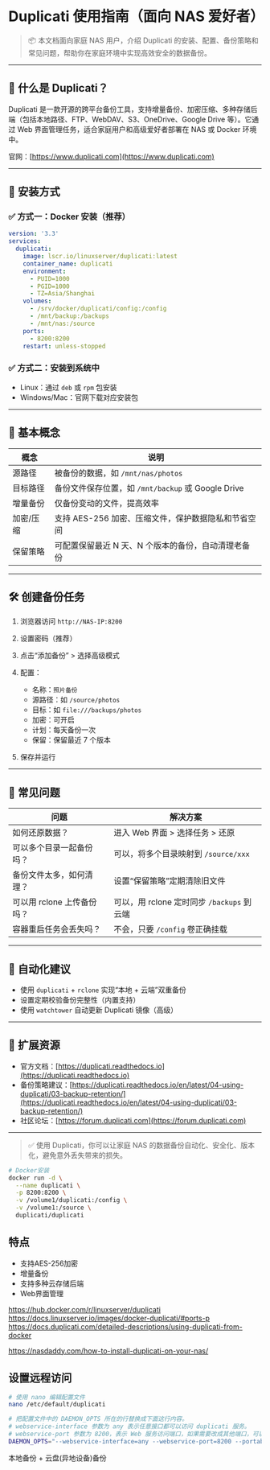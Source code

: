 # Duplicati 使用指南（面向 NAS 爱好者）

> 📦 本文档面向家庭 NAS 用户，介绍 Duplicati 的安装、配置、备份策略和常见问题，帮助你在家庭环境中实现高效安全的数据备份。

---

## 📌 什么是 Duplicati？

Duplicati 是一款开源的跨平台备份工具，支持增量备份、加密压缩、多种存储后端（包括本地路径、FTP、WebDAV、S3、OneDrive、Google Drive 等）。它通过 Web 界面管理任务，适合家庭用户和高级爱好者部署在 NAS 或 Docker 环境中。

官网：[https://www.duplicati.com](https://www.duplicati.com)

---

## 🚀 安装方式

### ✅ 方式一：Docker 安装（推荐）

```yaml
version: '3.3'
services:
  duplicati:
    image: lscr.io/linuxserver/duplicati:latest
    container_name: duplicati
    environment:
      - PUID=1000
      - PGID=1000
      - TZ=Asia/Shanghai
    volumes:
      - /srv/docker/duplicati/config:/config
      - /mnt/backup:/backups
      - /mnt/nas:/source
    ports:
      - 8200:8200
    restart: unless-stopped
```

### ✅ 方式二：安装到系统中

* Linux：通过 `deb` 或 `rpm` 包安装
* Windows/Mac：官网下载对应安装包

---

## 🧠 基本概念

| 概念    | 说明                                      |
| ----- | --------------------------------------- |
| 源路径   | 被备份的数据，如 `/mnt/nas/photos`              |
| 目标路径  | 备份文件保存位置，如 `/mnt/backup` 或 Google Drive |
| 增量备份  | 仅备份变动的文件，提高效率                           |
| 加密/压缩 | 支持 AES-256 加密、压缩文件，保护数据隐私和节省空间          |
| 保留策略  | 可配置保留最近 N 天、N 个版本的备份，自动清理老备份            |

---

## 🛠 创建备份任务

1. 浏览器访问 `http://NAS-IP:8200`
2. 设置密码（推荐）
3. 点击“添加备份” > 选择高级模式
4. 配置：

   * 名称：`照片备份`
   * 源路径：如 `/source/photos`
   * 目标：如 `file:///backups/photos`
   * 加密：可开启
   * 计划：每天备份一次
   * 保留：保留最近 7 个版本
5. 保存并运行

---

## 💬 常见问题

| 问题                | 解决方案                            |
| ----------------- | ------------------------------- |
| 如何还原数据？           | 进入 Web 界面 > 选择任务 > 还原           |
| 可以多个目录一起备份吗？      | 可以，将多个目录映射到 `/source/xxx`       |
| 备份文件太多，如何清理？      | 设置“保留策略”定期清除旧文件                 |
| 可以用 rclone 上传备份吗？ | 可以，用 rclone 定时同步 `/backups` 到云端 |
| 容器重启任务会丢失吗？       | 不会，只要 `/config` 卷正确挂载           |

---

## 🔁 自动化建议

* 使用 `duplicati` + `rclone` 实现“本地 + 云端”双重备份
* 设置定期校验备份完整性（内置支持）
* 使用 `watchtower` 自动更新 Duplicati 镜像（高级）

---

## 🔗 扩展资源

* 官方文档：[https://duplicati.readthedocs.io](https://duplicati.readthedocs.io)
* 备份策略建议：[https://duplicati.readthedocs.io/en/latest/04-using-duplicati/03-backup-retention/](https://duplicati.readthedocs.io/en/latest/04-using-duplicati/03-backup-retention/)
* 社区论坛：[https://forum.duplicati.com](https://forum.duplicati.com)

---

> ✅ 使用 Duplicati，你可以让家庭 NAS 的数据备份自动化、安全化、版本化，避免意外丢失带来的损失。




```bash
# Docker安装
docker run -d \
  --name duplicati \
  -p 8200:8200 \
  -v /volume1/duplicati:/config \
  -v /volume1:/source \
  duplicati/duplicati
```
## 特点
- 支持AES-256加密
- 增量备份
- 支持多种云存储后端
- Web界面管理

<https://hub.docker.com/r/linuxserver/duplicati>
<https://docs.linuxserver.io/images/docker-duplicati/#ports-p>
<https://docs.duplicati.com/detailed-descriptions/using-duplicati-from-docker>

<https://nasdaddy.com/how-to-install-duplicati-on-your-nas/>


## 设置远程访问
```bash
# 使用 nano 编辑配置文件
nano /etc/default/duplicati

# 把配置文件中的 DAEMON_OPTS 所在的行替换成下面这行内容。
# webservice-interface 参数为 any 表示任意接口都可以访问 duplicati 服务。
# webservice-port 参数为 8200，表示 Web 服务访问端口，如果需要改成其他端口，可以在这里修改。
DAEMON_OPTS="--webservice-interface=any --webservice-port=8200 --portable-mode"
```


本地备份 + 云盘(异地设备)备份
